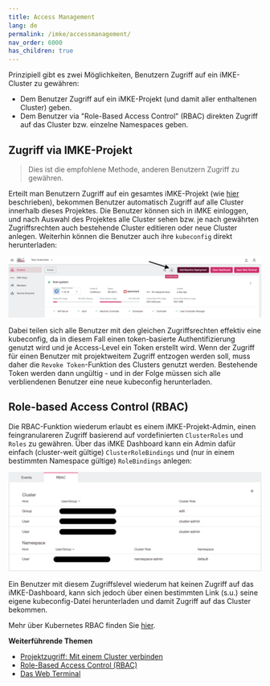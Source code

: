 ```yaml
---
title: Access Management
lang: de
permalink: /imke/accessmanagement/
nav_order: 6000
has_children: true
---
```


Prinzipiell gibt es zwei Möglichkeiten, Benutzern Zugriff auf ein iMKE-Cluster zu gewähren:

* Dem Benutzer Zugriff auf ein iMKE-Projekt (und damit aller enthaltenen Cluster) geben.
* Dem Benutzer via "Role-Based Access Control" (RBAC) direkten Zugriff auf das Cluster bzw. einzelne Namespaces geben.

## Zugriff via IMKE-Projekt

> Dies ist die empfohlene Methode, anderen Benutzern Zugriff zu gewähren.

Erteilt man Benutzern Zugriff auf ein gesamtes iMKE-Projekt (wie [hier](/imke/managingprojects/creatingaproject/) beschrieben), bekommen Benutzer automatisch Zugriff auf alle Cluster innerhalb dieses Projektes. Die Benutzer können sich in iMKE einloggen, und nach Auswahl des Projektes alle Cluster sehen bzw. je nach gewährten Zugriffsrechten auch bestehende Cluster editieren oder neue Cluster anlegen. Weiterhin können die Benutzer auch ihre `kubeconfig` direkt herunterladen:


![Download kubeconfig](download_kubeconfig.png)

Dabei teilen sich alle Benutzer mit den gleichen Zugriffsrechten effektiv eine kubeconfig, da in diesem Fall einen token-basierte Authentifizierung genutzt wird und je Access-Level ein Token erstellt wird. Wenn der Zugriff für einen Benutzer mit projektweitem Zugriff entzogen werden soll, muss daher die `Revoke Token`-Funktion des Clusters genutzt werden. Bestehende Token werden dann ungültig - und in der Folge müssen sich alle verbliendenen Benutzer eine neue kubeconfig herunterladen.

## Role-based Access Control (RBAC)

Die RBAC-Funktion wiederum erlaubt es einem iMKE-Projekt-Admin, einen feingranulareren Zugriff basierend auf vordefinierten `ClusterRoles` und `Roles` zu gewähren. Über das iMKE Dashboard kann ein Admin dafür einfach (cluster-weit gültige) `ClusterRoleBindings` und (nur in einem bestimmten Namespace gültige) `RoleBindings` anlegen:


![RBAC option](rbac.png)

Ein Benutzer mit diesem Zugriffslevel wiederum hat keinen Zugriff auf das iMKE-Dashboard, kann sich jedoch über einen bestimmten Link (s.u.) seine eigene kubeconfig-Datei herunterladen und damit Zugriff auf das Cluster bekommen.

Mehr über Kubernetes RBAC finden Sie [hier](https://kubernetes.io/docs/reference/access-authn-authz/rbac/).

**Weiterführende Themen**
* [Projektzugriff: Mit einem Cluster verbinden](/imke/accessmanagement/connectingtoacluster/)
* [Role-Based Access Control (RBAC)](/imke/accessmanagement/usingrbac/)
* [Das Web Terminal](/imke/accessmanagement/webterminal/)
